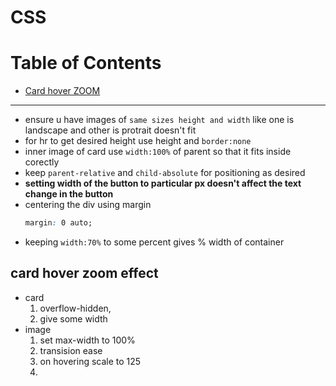 
# CSS
# Table of Contents
  - [Card hover ZOOM](#card-hover-zoom-effect)
---
- ensure u have images of `same sizes height and width` like one is landscape and other is protrait doesn't fit
- for hr to get desired height use height and `border:none`
- inner image of card use `width:100%` of parent so that it fits inside corectly
- keep `parent-relative` and `child-absolute`  for positioning as desired
- **setting width of the button to particular px doesn't affect the text change in the button**
- centering the div using margin
  ```css
  margin: 0 auto;
  ```
- keeping `width:70%` to some percent gives % width of container


 ## card hover zoom effect

- card
  1. overflow-hidden,
  2. give some width
- image
  1. set max-width to 100%
  2. transision ease
  3. on hovering scale to 125
  4.


